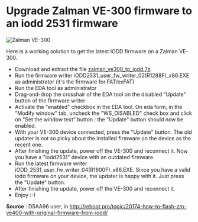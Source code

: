 # Upgrade Zalman VE-300 firmware to an iodd 2531 firmware

![Zalman VE-300](http://www.zalman.com/DataFile/product/ZM-VE300_b_02_ZVx3maKa1jinLqQ6I.jpg)

Here is a working solution to get the latest IODD firmware on a Zalman VE-300.

- Download and extract the file [zalman_ve300_to_iodd.7z](https://github.com/brahimmachkouri/ioddfirmware/raw/master/zalman_ve300_to_iodd.7z).
- Run the firmware writer iODD2531_user_fw_writer_02(R1288F)_x86.EXE as administrator (it's the firmware for FAT/exFAT)
- Run the EDA tool as administrator
- Drag-and-drop the crosshair of the EDA tool on the disabled "Update" button of the firmware writer
- Activate the "enabled" checkbox in the EDA tool. On eda  form, in the "Modify window" tab, uncheck the "WS_DISABLED" check box and click on "Set the window text" button : the "Update" button should now be enabled. 
- With your VE-300 device connected, press the "Update" button. The old updater is not so picky about the installed firmware on the device as the recent one.
- After finishing the update, power off the VE-300 and reconnect it. Now you have a "iodd2531" device with an outdated firmware.
- Run the latest firmware writer iODD_2531_user_fw_writer_04(R1600F)_x86.EXE. Since you have a valid iodd firmware on your device, the updater is happy with it. Just press the "Update" button.
- After finishing the update, power off the VE-300 and reconnect it. 
- Enjoy :-)

**Source** : D5AA96 user, in http://reboot.pro/topic/20174-how-to-flash-zm-ve400-with-original-firmware-from-iodd/
